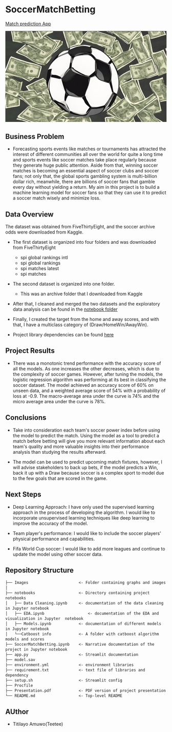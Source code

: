 # SoccerMatchBetting

[Match prediction App](https://soccer-match-predictor-app.herokuapp.com/)

![Betting Image](./Images/soccermatchbet.png)

## Business Problem
- Forecasting sports events like matches or tournaments has attracted the interest of different communities all over the world for quite a long time and sports events like soccer matches take place regularly because they generate huge public attention. Aside from that, winning soccer matches is becoming an essential aspect of soccer clubs and soccer fans; not only that, the global sports gambling system is multi-billion dollar rich, meanwhile, there are billions of soccer fans that gamble every day without yielding a return. My aim in this project is to build a machine learning model for soccer fans so that they can use it to predict a soccer match wisely and minimize loss.

## Data Overview
The dataset was obtained  from FiveThirtyEight, and the soccer archive odds were downloaded from Kaggle. 

- The first dataset is organized into four folders and was downloaded from FiveThirtyEight
  - spi global rankings intl
  - spi global rankings
  - spi matches latest
  - spi matches
- The second dataset is organized into one folder.
  - This was an archive folder that I downloaded from Kaggle
  
- After that, I cleaned and merged the two datasets and the exploratory data analysis can be found in the [notebook folder](https://github.com/Teetee-lab/SoccerMatchBetting/blob/main/Notebooks/DataCleaning.ipynb)         
- Finally, I created the target from the home and away scores, and with that, I have a multiclass category of (Draw/HomeWin/AwayWin).

- Project library dependencies can be found [here](https://github.com/Teetee-lab/SoccerMatchBetting/blob/main/environment.yml)

## Project Results
- There was a monotonic trend performance with the accuracy score of all the models. As one increases the other decreases, which is due to the complexity of soccer games. However, after tuning the models, the logistic regression algorithm was performing at its best in classifying the soccer dataset. The model achieved an accuracy score of 60% on unseen data, and a weighted average score of 54% with a probability of loss at -0.9. The macro-average area under the curve is 74% and the micro average area under the curve is 78%.

## Conclusions
- Take into consideration each team's soccer power index before using the model to predict the match. Using the model as a tool to predict a match before betting will give you more relevant information about each team's quality and more valuable insights into their performance analysis than studying the results afterward.

- The model can be used to predict upcoming match fixtures, however, I will advise stakeholders to back up bets, if the model predicts a Win, back it up with a Draw because soccer is a complex sport to model due to the few goals that are scored in the game.


## Next Steps
- Deep Learning Approach: I have only used the supervised learning approach in the process of developing the algorithm. I would like to incorporate unsupervised learning techniques like deep learning to improve the accuracy of the model.

- Team player's performance: I would like to include the soccer players' physical performance and capabilities.

- Fifa World Cup soccer: I would like to add more leagues and continue to update the model using other soccer data.

## Repository Structure

```
├── Images                      <- Folder containing graphs and images
│   
├── notebooks                   <- Directory containing project  notebooks
│   ├── Data Cleaning.ipynb     <- documentation of the data cleaning in Jupyter notebook            
│   ├── EDA.ipynb        		    <- documentation of the EDA and visualization in Jupyter  notebook         
│   ├── Models.ipynb            <- documentation of different models in Jupyter notebook
│   └──Catboost info            <- A folder with catboost algorithm models and scores
├── SoccerMatchBetting.ipynb    <- Narrative documentation of the project in Jupyter notebook
├── app.py                      <- Streamlit documentation
├── model.sav
├── environment.yml             <- environment libraries 
├── requirement.txt             <- text file of libraries and dependency
├── setup.sh                    <- Streamlit config
├── Procfile
├── Presentation.pdf            <- PDF version of project presentation
└── README.md                   <- Top-level README
``` 


## AUthor
- Titilayo Amuwo(Teetee)

